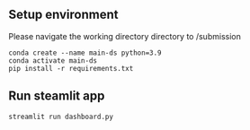 
## Setup environment

Please navigate the working directory directory to /submission
```
conda create --name main-ds python=3.9
conda activate main-ds
pip install -r requirements.txt
```

## Run steamlit app
```
streamlit run dashboard.py
```
